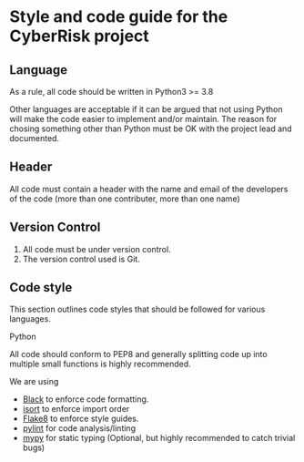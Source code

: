 # Style and code guide for the CyberRisk project

## Language

As a rule, all code should be written in Python3 >= 3.8

Other languages are acceptable if it can be argued that not using Python will make the code easier to implement and/or maintain. The reason for chosing something other than Python must be OK with the project lead and documented.

## Header

All code must contain a header with the name and email of the developers of
the code (more than one contributer, more than one name)

## Version Control

1. All code must be under version control.
2. The version control used is Git.

## Code style

This section outlines code styles that should be followed for various languages.

Python

All code should conform to PEP8 and generally splitting code up into multiple small functions is highly recommended.

We are using

* [Black](https://pypi.org/project/black/) to enforce code formatting.
* [isort](https://pycqa.github.io/isort/) to enforce import order
* [Flake8](https://flake8.pycqa.org/en/latest/) to enforce style guides.
* [pylint](https://pypi.org/project/pylint/) for code analysis/linting
* [mypy](https://mypy-lang.org/) for static typing (Optional, but highly recommended to catch trivial bugs)
